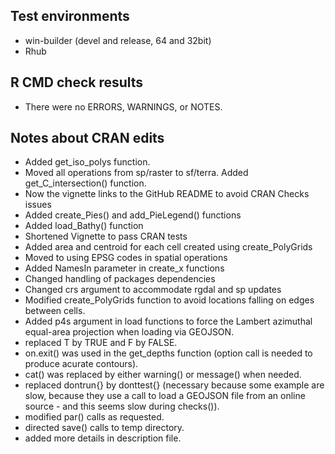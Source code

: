 
## Test environments

* win-builder (devel and release, 64 and 32bit)
* Rhub


## R CMD check results

* There were no ERRORS, WARNINGS, or NOTES.

## Notes about CRAN edits

* Added get_iso_polys function.
* Moved all operations from sp/raster to sf/terra. Added get_C_intersection() function.
* Now the vignette links to the GitHub README to avoid CRAN Checks issues
* Added create_Pies() and add_PieLegend() functions
* Added load_Bathy() function
* Shortened Vignette to pass CRAN tests
* Added area and centroid for each cell created using create_PolyGrids
* Moved to using EPSG codes in spatial operations
* Added NamesIn parameter in create_x functions
* Changed handling of packages dependencies
* Changed crs argument to accommodate rgdal and sp updates
* Modified create_PolyGrids function to avoid locations falling on edges between cells.
* Added p4s argument in load functions to force the Lambert azimuthal equal-area projection when loading via GEOJSON.
* replaced T by TRUE and F by FALSE.
* on.exit() was used in the get_depths function (option call is needed to produce acurate contours).
* cat() was replaced by either warning() or message() when needed.
* replaced dontrun{} by donttest{} (necessary because some example are slow, because they use a call to load a GEOJSON file from an online source - and this seems slow during checks()).
* modified par() calls as requested.
* directed save() calls to temp directory.
* added more details in description file.

